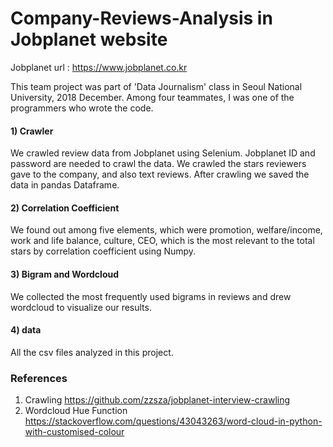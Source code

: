 # Company-Reviews-Analysis in Jobplanet website  
Jobplanet url : https://www.jobplanet.co.kr

This team project was part of 'Data Journalism' class in Seoul National University, 2018 December. 
Among four teammates, I was one of the programmers who wrote the code.


#### 1) Crawler 
We crawled review data from Jobplanet using Selenium. Jobplanet ID and password are needed to crawl the data. 
We crawled the stars reviewers gave to the company, and also text reviews. After crawling we saved the data in pandas Dataframe. 

#### 2) Correlation Coefficient
We found out among five elements, which were promotion, welfare/income, work and life balance, culture, CEO, which is the most relevant
to the total stars by correlation coefficient using Numpy. 

#### 3) Bigram and Wordcloud 
We collected the most frequently used bigrams in reviews and drew wordcloud to visualize our results.

#### 4) data 
All the csv files analyzed in this project.

### References
1. Crawling 
https://github.com/zzsza/jobplanet-interview-crawling
2. Wordcloud Hue Function
https://stackoverflow.com/questions/43043263/word-cloud-in-python-with-customised-colour
